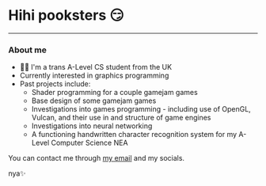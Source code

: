 # Hihi pooksters 😏
---
### About me
- 🏳️‍⚧️ I'm a trans A-Level CS student from the UK
- Currently interested in graphics programming
- Past projects include:
    - Shader programming for a couple gamejam games
    - Base design of some gamejam games
    - Investigations into games programming - including use of OpenGL, Vulcan, and their use in and structure of game engines 
    - Investigations into neural networking
    - A functioning handwritten character recognition system for my A-Level Computer Science NEA

You can contact me through [my email](makparker06@gmail.com) and my socials.

nya✨
<!--
**makky2206/makky2206** is a ✨ _special_ ✨ repository because its `README.md` (this file) appears on your GitHub profile.

Here are some ideas to get you started:

- 🔭 I’m currently working on ...
- 🌱 I’m currently learning ...
- 👯 I’m looking to collaborate on ...
- 🤔 I’m looking for help with ...
- 💬 Ask me about ...
- 📫 How to reach me: ...
- 😄 Pronouns: ...
- ⚡ Fun fact: ...
-->

